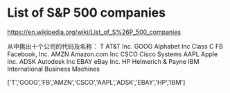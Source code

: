 # List of S&P 500 companies
https://en.wikipedia.org/wiki/List_of_S%26P_500_companies

从中挑出十个公司的代码及名称：
T           AT&T Inc.
GOOG        Alphabet Inc Class C
FB          Facebook, Inc.
AMZN        Amazon.com Inc
CSCO        Cisco Systems
AAPL        Apple Inc.
ADSK        Autodesk Inc
EBAY        eBay Inc.
HP          Helmerich & Payne
IBM         International Business Machines

['T','GOOG','FB','AMZN','CSCO','AAPL','ADSK','EBAY','HP','IBM']
